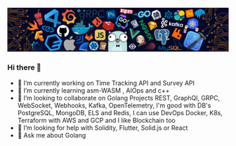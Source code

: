 ![](image.png)

### Hi there 👋


- 🔭 I’m currently working on Time Tracking API and Survey API
- 🌱 I’m currently learning asm-WASM , AIOps and c++
- 👯 I’m looking to collaborate on Golang Projects  REST, GraphQl, GRPC, WebSocket, Webhooks, Kafka, OpenTelemetry, I'm good with DB's PostgreSQL, MongoDB, ELS and Redis, I can use DevOps Docker, K8s, Terraform with AWS and GCP and I like Blockchain too
- 🤔 I’m looking for help with Solidity, Flutter, Solid.js or React
- 💬 Ask me about Golang